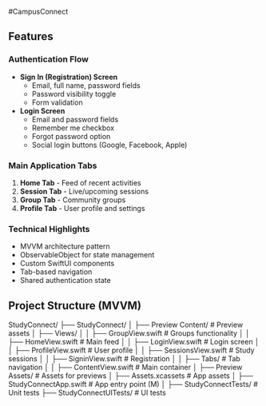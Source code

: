 #CampusConnect

## Features

### Authentication Flow
- **Sign In (Registration) Screen**
  - Email, full name, password fields
  - Password visibility toggle
  - Form validation
- **Login Screen**
  - Email and password fields
  - Remember me checkbox
  - Forgot password option
  - Social login buttons (Google, Facebook, Apple)

### Main Application Tabs
1. **Home Tab** - Feed of recent activities
2. **Session Tab** - Live/upcoming sessions
3. **Group Tab** - Community groups
4. **Profile Tab** - User profile and settings


### Technical Highlights
- MVVM architecture pattern
- ObservableObject for state management
- Custom SwiftUI components
- Tab-based navigation
- Shared authentication state

## Project Structure (MVVM)
StudyConnect/
├── StudyConnect/
│ ├── Preview Content/ # Preview assets
│ ├── Views/
│ │ ├── GroupView.swift # Groups functionality
│ │ ├── HomeView.swift # Main feed
│ │ ├── LoginView.swift # Login screen
│ │ ├── ProfileView.swift # User profile
│ │ ├── SessionsView.swift # Study sessions
│ │ ├── SigninView.swift # Registration
│ │ ├── Tabs/ # Tab navigation
│ │ ├── ContentView.swift # Main container
│ ├── Preview Assets/ # Assets for previews
│ ├── Assets.xcassets # App assets
│ ├── StudyConnectApp.swift # App entry point (M)
│
├── StudyConnectTests/ # Unit tests
├── StudyConnectUITests/ # UI tests

